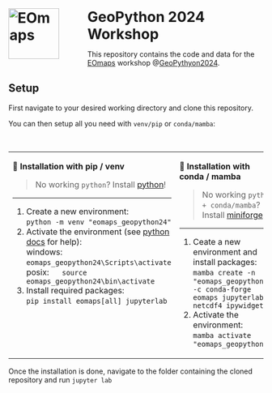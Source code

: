 <h1 style="display: inline"> 
<img alt=EOmaps src=https://raw.githubusercontent.com/raphaelquast/EOmaps/dev/docs/_static/logo.png align="left" width=100px style="margin:0 2em 0 0;">
<b>GeoPython 2024</b>  Workshop 
</h1>
<br>

This repository contains the code and data for the [EOmaps](https://eomaps.readthedocs.io) workshop @[GeoPythyon2024](https://2024.geopython.net).

## Setup

First navigate to your desired working directory and clone this repository. 

You can then setup all you need with `venv/pip` or `conda/mamba`:

<br>

<table>
<tr>
<td valign="top" width="50%">

🐍 **Installation with pip / venv**  
  
> No working `python`?  Install [python](https://www.python.org/downloads/)!

---

1. Create a new environment:  
    `python -m venv "eomaps_geopython24"`
2. Activate the environment (see [python docs](https://docs.python.org/3/library/venv.html#how-venvs-work) for help):  
    windows: `eomaps_geopython24\Scripts\activate`  
    posix:&nbsp;&nbsp;&nbsp;&nbsp;&nbsp; `source eomaps_geopython24\bin\activate`  
4. Install required packages:  
   `pip install eomaps[all] jupyterlab`

</td>
<td valign="top" width="50%">

🐍 **Installation with conda / mamba**  
  
> No working `python + conda/mamba`?  Install [miniforge](https://github.com/conda-forge/miniforge)!

---

1. Ceate a new environment and install packages:  
    `mamba create -n "eomaps_geopython24" -c conda-forge eomaps jupyterlab netcdf4 ipywidgets`
2. Activate the environment:  
    `mamba activate "eomaps_geopython24"`

</td></tr>
</table>

Once the installation is done, navigate to the folder containing the cloned repository and run 
`jupyter lab`
